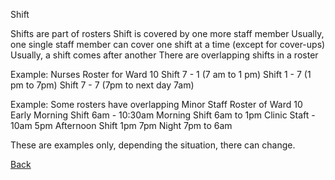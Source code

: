Shift

Shifts are part of rosters
Shift is covered by one more staff member
Usually, one single staff member can cover one shift at a time (except for cover-ups)
Usually, a shift comes after another
There are overlapping shifts in a roster

Example:
Nurses Roster for Ward 10
Shift 7 - 1 (7 am to 1 pm)
Shift 1 - 7 (1 pm to 7pm)
Shift 7 - 7 (7pm to next day 7am)

Example:
Some rosters have overlapping
Minor Staff Roster of Ward 10
Early  Morning Shift 6am - 10:30am
Morning Shift 6am to 1pm
Clinic Staft - 10am 5pm
Afternoon Shift 1pm 7pm
Night 7pm to 6am

These are examples only, depending the situation, there can change.






[Back](https://github.com/hmislk/hmis/wiki/Manage-HR)


